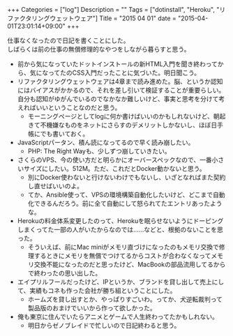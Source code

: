 +++
Categories = ["log"]
Description = ""
Tags = ["dotinstall", "Heroku", "リファクタリングウェットウェア"]
Title = "2015 04 01"
date = "2015-04-01T23:01:14+09:00"
+++

仕事なくなったので日記を書くことにした。  
しばらくは前の仕事の無償修理的なやつをしながら暮らすと思う。

- 前から気になっていたドットインストールの新HTML入門を聞き終わってから、気になってたのCSS入門だったことに気づいた。明日聞こう。
- リファクタリングウェットウェアは4章まで読み進めた。脳、というか認知にはバイアスがかかるので、それを差し引いて検証することが重要らしい。自分も認知がゆがんでいるのでなかなか難しいけど、事実と思考を分けて考えればいいということなのだと思う。
    - モーニングページとしてlogに何か書けばいいのかもしれないけど、朝起きて不機嫌なものをネットにさらすのデメリットしかないし、ほぼ日手帳にでも書いておく。
- JavaScriptパータン、積ん読になってるので早く読み崩したい。
    - PHP: The Right Wayも、少しずつ崩していきたい。
- さくらのVPS、今の使い方だと明らかにオーバースペックなので、一番小さいサイズにしたい。512M。ただ、これだとDocker動かないと思う。
    - 別にDocker使わないと行けないわけでもないし、いざとなればまた契約し直せばいいのよ。
    - てか、Ansible使って、VPSの環境構築自動化したいけど、どこまで自動化できるんだろう。前に全て自動にして怒られてたエントリあったような。
- Herokuの料金体系変更したのって、Herokuを眠らせないようにドーピングしまくってた一部の人がいたからなのでは……などと、根拠のないことを思った。
    - そういえば、前にMac miniがメモリ直づけになったのもメモリ交換で修理するときにメモリを無償でつけてるからコストが合わなくなってメモリ交換不能になったのだと思ったけど、MacBookの部品流用してるからで終わったの思い出した。
- エイプリルフールだったけど、IPというか、ブランドを貸し出して売上にして、実績もコネも作った会社が勝ち組ということにした。
    - ホームズを貸し出すとか、やっぱりすごいわ。ってか、犬逆転裁判って製品版のおまけでいいから作って欲しかった。
- 俺も東京に住んでいたらアニメとゲームで人生終わってたかもしれない。
    - 明日からゼノブレイドで忙しいので日記終わると思う。